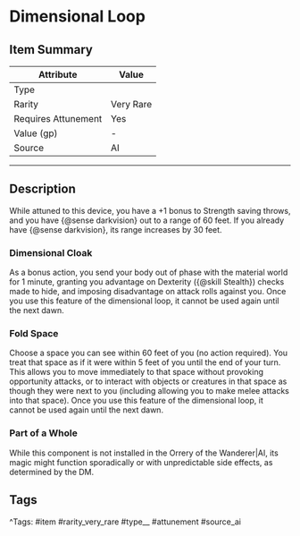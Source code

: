# Dimensional Loop

## Item Summary

| Attribute            | Value                        |
|----------------------|------------------------------|
| Type                 |   |
| Rarity               | Very Rare             |
| Requires Attunement  | Yes                |
| Value (gp)           | -    |
| Source               | AI |

---

## Description

While attuned to this device, you have a +1 bonus to Strength saving throws, and you have {@sense darkvision} out to a range of 60 feet. If you already have {@sense darkvision}, its range increases by 30 feet.

### Dimensional Cloak

As a bonus action, you send your body out of phase with the material world for 1 minute, granting you advantage on Dexterity ({@skill Stealth}) checks made to hide, and imposing disadvantage on attack rolls against you. Once you use this feature of the dimensional loop, it cannot be used again until the next dawn.

### Fold Space

Choose a space you can see within 60 feet of you (no action required). You treat that space as if it were within 5 feet of you until the end of your turn. This allows you to move immediately to that space without provoking opportunity attacks, or to interact with objects or creatures in that space as though they were next to you (including allowing you to make melee attacks into that space). Once you use this feature of the dimensional loop, it cannot be used again until the next dawn.

### Part of a Whole

While this component is not installed in the Orrery of the Wanderer|AI, its magic might function sporadically or with unpredictable side effects, as determined by the DM.

## Tags

^Tags: #item #rarity_very_rare #type__ #attunement #source_ai
